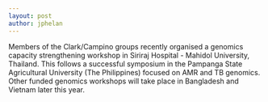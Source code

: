 ```yaml
---
layout: post
author: jphelan
---
```

Members of the Clark/Campino groups recently organised a genomics capacity strengthening workshop in Siriraj Hospital - Mahidol University, Thailand. This follows a successful symposium in the Pampanga State Agricultural University (The Philippines) focused on AMR and TB genomics. Other funded genomics workshops will take place in Bangladesh and Vietnam later this year.